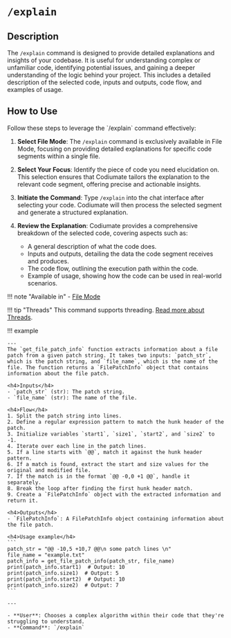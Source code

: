 # `/explain`

<h2>Description</h2>

The `/explain` command is designed to provide detailed explanations and insights of your codebase. It is useful for understanding complex or unfamiliar code, identifying potential issues, and gaining a deeper understanding of the logic behind your project. This includes a detailed description of the selected code, inputs and outputs, code flow, and examples of usage. 

<h2>How to Use</h2>
Follow these steps to leverage the `/explain` command effectively:

1. **Select File Mode**: The `/explain` command is exclusively available in File Mode, focusing on providing detailed explanations for specific code segments within a single file.

2. **Select Your Focus**: Identify the piece of code you need elucidation on. This selection ensures that Codiumate tailors the explanation to the relevant code segment, offering precise and actionable insights.

3. **Initiate the Command**: Type `/explain` into the chat interface after selecting your code. Codiumate will then process the selected segment and generate a structured explanation.

4. **Review the Explanation**: Codiumate provides a comprehensive breakdown of the selected code, covering aspects such as:
    - A general description of what the code does.
    - Inputs and outputs, detailing the data the code segment receives and produces.
    - The code flow, outlining the execution path within the code.
    - Example of usage, showing how the code can be used in real-world scenarios.

!!! note "Available in"
    - [File Mode](../modes/file-mode.md)

!!! tip "Threads"
    This command supports threading. [Read more about Threads](../threads.md).


!!! example

    ---
    The `get_file_patch_info` function extracts information about a file patch from a given patch string. It takes two inputs: `patch_str`, which is the patch string, and `file_name`, which is the name of the file. The function returns a `FilePatchInfo` object that contains information about the file patch.

    <h4>Inputs</h4>
    - `patch_str` (str): The patch string.
    - `file_name` (str): The name of the file.
    
    <h4>Flow</h4>
    1. Split the patch string into lines.
    2. Define a regular expression pattern to match the hunk header of the patch.
    3. Initialize variables `start1`, `size1`, `start2`, and `size2` to -1.
    4. Iterate over each line in the patch lines.
    5. If a line starts with `@@`, match it against the hunk header pattern.
    6. If a match is found, extract the start and size values for the original and modified file.
    7. If the match is in the format `@@ -0,0 +1 @@`, handle it separately.
    8. Break the loop after finding the first hunk header match.
    9. Create a `FilePatchInfo` object with the extracted information and return it.

    <h4>Outputs</h4>
    - `FilePatchInfo`: A FilePatchInfo object containing information about the file patch.
    
    <h4>Usage example</h4>
    ```
    patch_str = "@@ -10,5 +10,7 @@\n some patch lines \n"
    file_name = "example.txt"
    patch_info = get_file_patch_info(patch_str, file_name)
    print(patch_info.start1)  # Output: 10
    print(patch_info.size1)  # Output: 5
    print(patch_info.start2)  # Output: 10
    print(patch_info.size2)  # Output: 7
    ```

    --- 

    - **User**: Chooses a complex algorithm within their code that they're struggling to understand.
    - **Command**: `/explain`